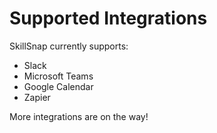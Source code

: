 # Supported Integrations

SkillSnap currently supports:
- Slack
- Microsoft Teams
- Google Calendar
- Zapier

More integrations are on the way!